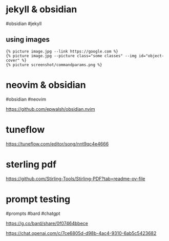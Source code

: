 # jekyll & obsidian 
#obsidian #jekyll

## using images
```
{% picture image.jpg --link https://google.com %}
{% picture image.jpg --picture class="some classes" --img id="object-cover" %}
{% picture screenshot/commandparams.png %}
```


# neovim & obsidian
#obsidian #neovim

https://github.com/epwalsh/obsidian.nvim


# tuneflow

https://tuneflow.com/editor/song/nnt9qc4e4666

# sterling pdf
https://github.com/Stirling-Tools/Stirling-PDF?tab=readme-ov-file


# prompt testing
#prompts #bard #chatgpt


https://g.co/bard/share/0f07464bbece

https://chat.openai.com/c/7ce6805d-d98b-4ac4-9310-6ab5c5423682

